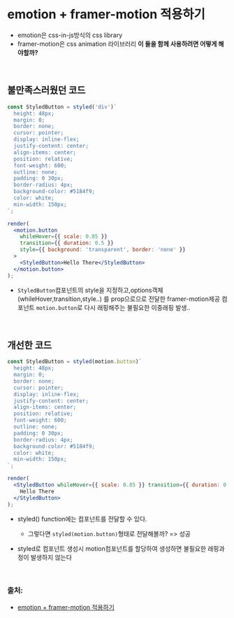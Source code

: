 
# emotion + framer-motion 적용하기 
- emotion은 css-in-js방식의 css library
- framer-motion은 css animation 라이브러리
__이 둘을 함께 사용하려면 어떻게 해야할까?__

<br>

## 불만족스러웠던 코드 
```jsx
const StyledButton = styled('div')`
  height: 48px;
  margin: 0;
  border: none;
  cursor: pointer;
  display: inline-flex;
  justify-content: center;
  align-items: center;
  position: relative;
  font-weight: 600;
  outline: none;
  padding: 0 30px;
  border-radius: 4px;
  background-color: #5184f9;
  color: white;
  min-width: 150px;
`;

render(
  <motion.button
    whileHover={{ scale: 0.85 }}
    transition={{ duration: 0.5 }}
    style={{ background: 'transparent', border: 'none' }}
  >
    <StyledButton>Hello There</StyledButton>
  </motion.button>
);
```
- `StyledButton`컴포넌트의 style을 지정하고,options객체(whileHover,transition,style..) 를 prop으로으로 전달한 framer-motion제공 컴포넌트
`motion.button`로 다시 래핑해주는 불필요한 이중래핑 발생..

<br>

## 개선한 코드
```jsx
const StyledButton = styled(motion.button)`
  height: 48px;
  margin: 0;
  border: none;
  cursor: pointer;
  display: inline-flex;
  justify-content: center;
  align-items: center;
  position: relative;
  font-weight: 600;
  outline: none;
  padding: 0 30px;
  border-radius: 4px;
  background-color: #5184f9;
  color: white;
  min-width: 150px;
`;

render(
  <StyledButton whileHover={{ scale: 0.85 }} transition={{ duration: 0.5 }}>
    Hello There
  </StyledButton>
);
```

- styled() function에는 컴포넌트를 전달할 수 있다.
  - 그렇다면 `styled(motion.button)`형태로 전달해볼까? => 성공

- styled로 컴포넌트 생성시 motion컴포넌트를 할당하여 생성하면 불필요한 래핑과정이 발생하지 않는다

<br>

### 출처:
- [emotion + framer-motion 적용하기](https://blog.maximeheckel.com/posts/framer-motion-emotion/)
